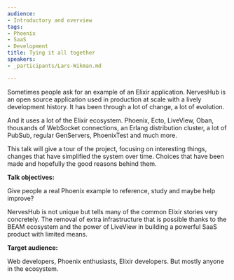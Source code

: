 ```yaml
---
audience:
- Introductory and overview
tags:
- Phoenix
- SaaS
- Development
title: Tying it all together
speakers:
- _participants/Lars-Wikman.md

---
```

Sometimes people ask for an example of an Elixir application. NervesHub is an open source application used in production at scale with a lively development history. It has been through a lot of change, a lot of evolution.

And it uses a lot of the Elixir ecosystem. Phoenix, Ecto, LiveView, Oban, thousands of WebSocket connections, an Erlang distribution cluster, a lot of PubSub, regular GenServers, PhoenixTest and much more.

This talk will give a tour of the project, focusing on interesting things, changes that have simplified the system over time. Choices that have been made and hopefully the good reasons behind them.

**Talk objectives:**

Give people a real Phoenix example to reference, study and maybe help improve?

NervesHub is not unique but tells many of the common Elixir stories very concretely. The removal of extra infrastructure that is possible thanks to the BEAM ecosystem and the power of LiveView in building a powerful SaaS product with limited means.

**Target audience:**

Web developers, Phoenix enthusiasts, Elixir developers. But mostly anyone in the ecosystem.
